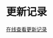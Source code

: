 # 更新记录

[在线查看更新记录](https://github.com/PanJiaChen/vue-element-admin/releases)

<script>
export default {
  mounted () {
    window.open('https://github.com/PanJiaChen/vue-element-admin/releases')
  }
}
</script>
